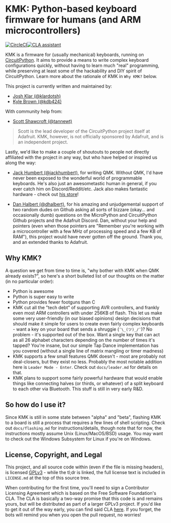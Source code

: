# KMK: Python-based keyboard firmware for humans (and ARM microcontrollers)

[![CircleCI](https://circleci.com/gh/KMKfw/kmk_firmware/tree/master.svg?style=svg)](https://circleci.com/gh/KMKfw/kmk_firmware/tree/master)[![CLA assistant](https://cla-assistant.io/readme/badge/KMKfw/kmk_firmware)](https://cla-assistant.io/KMKfw/kmk_firmware)

KMK is a firmware for (usually mechanical) keyboards, running on
[CircuitPython](https://github.com/adafruit/circuitpython). It aims to provide a
means to write complex keyboard configurations quickly, without having to learn
much "real" programming, while preserving at least some of the hackability and
DIY spirit of CircuitPython. Learn more about the rationale of KMK in `Why KMK?`
below.

This project is currently written and maintained by:

- [Josh Klar (@klardotsh)](https://github.com/klardotsh)
- [Kyle Brown (@kdb424)](https://github.com/kdb424)

With community help from:

- [Scott Shawcroft (@tannewt)](https://github.com/tannewt)

> Scott is the lead developer of the CircuitPython project itself at Adafruit.
> KMK, however, is not officially sponsored by Adafruit, and is an independent
> project.

Lastly, we'd like to make a couple of shoutouts to people not directly
affiliated with the project in any way, but who have helped or inspired us along
the way:

- [Jack Humbert (@jackhumbert)](https://jackhumbert.com/), for writing QMK.
  Without QMK, I'd have never been exposed to the wonderful world of
  programmable keyboards. He's also just an awesometastic human in general, if
  you ever catch him on Discord/Reddit/etc. Jack also makes fantastic hardware -
  check out [his store](https://olkb.com)!

- [Dan Halbert (@dhalbert)](https://danhalbert.org/), for his amazing and
  unjudgemental support of two random dudes on Github asking all sorts of
  bizzare (okay...  and occasionally dumb) questions on the MicroPython and
  CircuitPython Github projects and the Adafruit Discord. Dan, without your help
  and pointers (even when those pointers are "Remember you're working with a
  microcontroller with a few MHz of processing speed and a few KB of RAM"), this
  project would have never gotten off the ground. Thank you, and an extended
  thanks to Adafruit.

## Why KMK?

A question we get from time to time is, "why bother with KMK when QMK already
exists?", so here's a short bulleted list of our thoughts on the matter (in no
particular order):

- Python is awesome
- Python is super easy to write
- Python provides fewer footguns than C
- KMK cut all the "tech debt" of supporting AVR controllers, and frankly even
  most ARM controllers with under 256KB of flash. This let us make some very
  user-friendly (in our biased opinions) design decisions that should make it
  simple for users to create even fairly complex keyboards - want a key on your
  board that sends a shruggie (`¯\_(ツ)_/¯`)? No problem - it's supported out of
  the box. Want a single key that can act as all 26 alphabet characters
  depending on the number of times it's tapped? You're insane, but our simple
  Tap Dance implementation has you covered (without a single line of matrix
  mangling or timer madness)
- KMK supports a few small features QMK doesn't - most are probably not
  deal-closers, but they exist no less. Probably the most notable addition here
  is `Leader Mode - Enter`. Check out `docs/leader.md` for details on that.
- KMK plans to support some fairly powerful hardware that would enable things
  like connecting halves (or thirds, or whatever) of a split keyboard to each
  other via Bluetooth. This stuff is still in very early R&D.

## So how do I use it?

Since KMK is still in some state between "alpha" and "beta", flashing KMK to a
board is still a process that requires a few lines of shell scripting. Check out
`docs/flashing.md` for instructions/details, though note that for now, the
instructions mostly assume Unix (Linux/MacOS/BSD) usage. You may want to check
out the Windows Subsystem for Linux if you're on Windows.

## License, Copyright, and Legal

This project, and all source code within (even if the file is missing headers),
is licensed
[GPLv3](https://tldrlegal.com/license/gnu-general-public-license-v3-(gpl-3)) -
while the tl;dr is linked, the full license text is included in `LICENSE.md` at
the top of this source tree.

When contributing for the first time, you'll need to sign a Contributor
Licensing Agreement which is based on the Free Software Foundation's CLA. The
CLA is basically a two-way promise that this code is and remains yours, but will
be distributed as part of a larger GPLv3 project. If you'd like to get it out of
the way early, you can find said CLA [here](
https://cla-assistant.io/kmkfw/kmk_firmware). If you forget, the bots will
remind you when you open the pull request, no worries!
